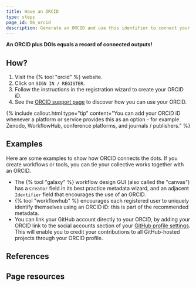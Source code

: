 ```yaml
---
title: Have an ORCID
type: steps
page_id: 06_orcid
description: Generate an ORCID and use this identifier to connect your collective works on tools and workflows.
---
```



**An ORCID plus DOIs equals a record of connected outputs!**


## How?

1. Visit the {% tool "orcid" %} website.
2. Click on `SIGN IN / REGISTER`.
3. Follow the instructions in the registration wizard to create your ORCID iD.
4. See the [ORCID support page](https://support.orcid.org) to discover how you can use your ORCID.

{% include callout.html type="tip" content="You can add your ORCID iD whenever a platform or service provides this as an option - for example Zenodo, WorkflowHub, conference platforms, and journals / publishers." %}


## Examples

Here are some examples to show how ORCID connects the dots. If you create workflows or tools, you can tie your collective works together with an ORCID.

- The {% tool "galaxy" %} workflow design GUI (also called the "canvas") has a `Creator` field in its best practice metadata wizard, and an adjacent `Identifier` field that encourages the use of an ORCID.
- {% tool "workflowhub" %} encourages each registered user to uniquely identify themselves using an ORCID iD: this is part of the recommended metadata.
- You can link your GitHub account directly to your ORCID, by adding your ORCID link to the social accounts section of your [GitHub profile settings](https://docs.github.com/en/account-and-profile/setting-up-and-managing-your-github-profile/customizing-your-profile/personalizing-your-profile#adding-links-to-your-social-accounts). This will enable you to credit your contributions to all GitHub-hosted projects through your ORCID profile.


## References


## Page resources

